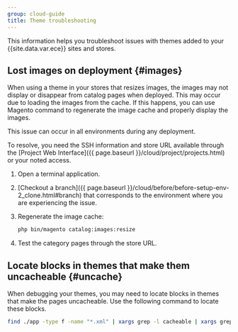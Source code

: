 ```yaml
---
group: cloud-guide
title: Theme troubleshooting
---
```


This information helps you troubleshoot issues with themes added to your {{site.data.var.ece}} sites and stores.

## Lost images on deployment {#images}

When using a theme in your stores that resizes images, the images may not display or disappear from catalog pages when deployed. This may occur due to loading the images from the cache. If this happens, you can use Magento command to regenerate the image cache and properly display the images.

This issue can occur in all environments during any deployment.

To resolve, you need the SSH information and store URL available through the [Project Web Interface]({{ page.baseurl }}/cloud/project/projects.html) or your noted access.

1.  Open a terminal application.
1.  [Checkout a branch]({{ page.baseurl }}/cloud/before/before-setup-env-2_clone.html#branch) that corresponds to the environment where you are experiencing the issue.
1.  Regenerate the image cache:

    ```bash
    php bin/magento catalog:images:resize
    ```

1.  Test the category pages through the store URL.

## Locate blocks in themes that make them uncacheable {#uncache}

When debugging your themes, you may need to locate blocks in themes that make the pages uncacheable. Use the following command to locate these blocks.

```bash
find ./app -type f -name "*.xml" | xargs grep -l cacheable | xargs grep -l false
```
